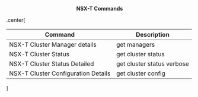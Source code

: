 <div class="center">
<p align="center"><B>NSX-T Commands</B></p align="center">

.center[

| Command | Description |
| --- | --- |
|NSX-T Cluster Manager details|get managers|
|NSX-T Cluster Status|get cluster status|
|NSX-T Cluster Status Detailed|get cluster status verbose|
|NSX-T Cluster Configuration Details|get cluster config|

]
